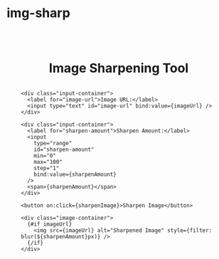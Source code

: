 # img-sharp
<script>
    let sharpenAmount = 0;
    let imageUrl = "";
  
    function sharpenImage() {
      
      function sharpenImage() {
    
    const image = new Image();
   
    image.crossOrigin = "Anonymous";
   
    
    image.src = imageUrl;
   
    image.onload = () => {
      const canvas = document.createElement("canvas");
      const ctx = canvas.getContext("2d");
   
      canvas.width = image.width;
      canvas.height = image.height;
   
      ctx.drawImage(image, 0, 0);
   
      const imageData = ctx.getImageData(0, 0, canvas.width, canvas.height);
      const data = imageData.data;
   
      const sharpenedData = sharpenImageData(data, canvas.width, canvas.height, sharpenAmount);
   
      ctx.putImageData(new ImageData(sharpenedData, canvas.width, canvas.height), 0, 0);
   
      const sharpenedImageUrl = canvas.toDataURL();
   
      imageUrl = sharpenedImageUrl;
    };
  }
   
  function sharpenImageData(data, width, height, amount) {
    const sharpenedData = new Uint8ClampedArray(data.length);
    const matrix = [
      [-1, -1, -1],
      [-1, 9 + amount / 10, -1],
      [-1, -1, -1],
    ];
   
    for (let y = 0; y < height; y++) {
      for (let x = 0; x < width; x++) {
        const i = (y * width + x) * 4;
        const r = applyConvolutionFilter(data, matrix, x, y, width, height, 0);
        const g = applyConvolutionFilter(data, matrix, x, y, width, height, 1);
        const b = applyConvolutionFilter(data, matrix, x, y, width, height, 2);
   
        sharpenedData[i] = r;
        sharpenedData[i + 1] = g;
        sharpenedData[i + 2] = b;
        sharpenedData[i + 3] = data[i + 3]; 
      }
    }
   
    return sharpenedData;
  }
   
  function applyConvolutionFilter(data, matrix, x, y, width, height, offset) {
    let result = 0;
   
    for (let j = -1; j <= 1; j++) {
      for (let i = -1; i <= 1; i++) {
        const pixelX = x + i;
        const pixelY = y + j;
   
        if (pixelX >= 0 && pixelX < width && pixelY >= 0 && pixelY < height) {
          const pixelIndex = (pixelY * width + pixelX) * 4;
          const weight = matrix[j + 1][i + 1];
          result += data[pixelIndex + offset] * weight;
        }
      }
    }
   
    return Math.max(0, Math.min(result, 255));
  }
  
    }
  </script>
  
  <style>
    .container {
      display: flex;
      flex-direction: column;
      align-items: center;
      padding: 2rem;
    }
  
    .input-container {
      display: flex;
      align-items: center;
      margin-bottom: 1rem;
    }
  
    .input-container label {
      margin-right: 0.5rem;
    }
  
    .input-container input[type="text"] {
      padding: 0.5rem;
      border: 1px solid #ccc;
    }
  
    .image-container {
      margin-bottom: 1rem;
    }
  
    .image-container img {
      max-width: 100%;
      box-shadow: 0 0 5px rgba(0, 0, 0, 0.3);
    }
    
    .container {
    display: flex;
    flex-direction: column;
    align-items: center;
    padding: 2rem;
  }
  
  .input-container {
    display: flex;
    align-items: center;
    margin-bottom: 1rem;
  }
  
  .input-container label {
    margin-right: 0.5rem;
  }
  
  .input-container input[type="text"] {
    padding: 0.5rem;
    border: 1px solid #ccc;
  }
  
  .image-container {
    margin-bottom: 1rem;
  }
  
  .image-container img {
    max-width: 100%;
    box-shadow: 0 0 5px rgba(0, 0, 0, 0.3);
  }
  
  </style>
  
  <main class="container" >
    <h1>Image Sharpening Tool</h1>
  
    <div class="input-container">
      <label for="image-url">Image URL:</label>
      <input type="text" id="image-url" bind:value={imageUrl} />
    </div>
  
    <div class="input-container">
      <label for="sharpen-amount">Sharpen Amount:</label>
      <input
        type="range"
        id="sharpen-amount"
        min="0"
        max="100"
        step="1"
        bind:value={sharpenAmount}
      />
      <span>{sharpenAmount}</span>
    </div>
  
    <button on:click={sharpenImage}>Sharpen Image</button>
  
    <div class="image-container">
      {#if imageUrl}
        <img src={imageUrl} alt="Sharpened Image" style={filter: blur(${sharpenAmount}px)} />
      {/if}
    </div>
  </main>
